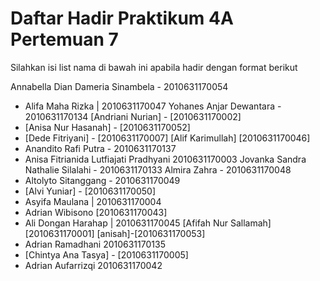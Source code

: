 # Daftar Hadir Praktikum 4A Pertemuan 7
Silahkan isi list nama di bawah ini apabila hadir dengan format berikut

Annabella Dian Dameria Sinambela - 2010631170054
- Alifa Maha Rizka | 2010631170047
Yohanes Anjar Dewantara - 2010631170134
[Andriani Nurian] - [2010631170002]
- [Anisa Nur Hasanah] - [2010631170052]
- [Dede Fitriyani] - [2010631170007]
[Alif Karimullah] [2010631170046]
- Anandito Rafi Putra - 2010631170137
- Anisa Fitrianida Lutfiajati Pradhyani 2010631170003
Jovanka Sandra Nathalie Silalahi - 2010631170133
Almira Zahra - 2010631170048
- Altolyto Sitanggang - 2010631170049
- [Alvi Yuniar] - [2010631170050]
 - Asyifa Maulana | 2010631170004
- Adrian Wibisono [2010631170043]
- Ali Dongan Harahap | 2010631170045
[Afifah Nur Sallamah] [2010631170001]
[anisah]-[2010631170053]
- Adrian Ramadhani 2010631170135
- [Chintya Ana Tasya] - [2010631170005]
- Adrian Aufarrizqi 2010631170042
